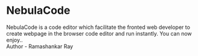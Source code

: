 # NebulaCode
NebulaCode is a code editor which facilitate the fronted web developer to create webpage in the browser code editor and run instantly. You can now enjoy..  <br>Author - Ramashankar Ray
